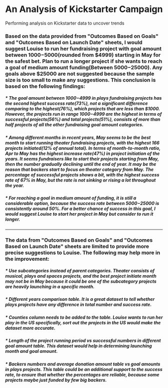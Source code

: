 # An Analysis of Kickstarter Campaign
Performing analysis on Kickstarter data to uncover trends

### Based on the data provided from "Outcomes Based on Goals" and "Outcomes Based on Launch Date" sheets, I would suggest Louise to run her fundraising project with goal amount between $1000-$5000(rounded from $4999) starting in May for the safest bet. Plan to run a longer project if she wants to reach a goal of medium amount funding(Between $5000-$25000). Any goals above $25000 are not suggested because the sample size is too small to make any suggestions. This conclusion is based on the following findings:
  ##### * The goal amount between $1000-$4999 in plays fundraising projects has the second highest success rate(73%), not a significant difference comparing to the highest(76%), which projects that are less than $1000. However, the projects run in range $1000-$4999 are the highest in terms of successful projects(56%) and total projects(51%), consists of more than half projects of all the other fundraising goal amount categories.
  ##### * Among different months in recent years, May seems to be the best month to start running theater fundraising projects, with the highest 166 projects initiated(12% of annual total). In terms of month-to-month ratio, Apr to May has the highest increase rate(47%) in project initiation of the years. It seems fundraisers like to start their projects starting from May, then the number gradually declining until the end of year. It may be the reason that backers start to focus on theater category from May. The percentage of successful projects shows a bit, with the highest success rate of 67% in May, but the rate is not sinking or rising a lot throughout the year.
  ##### * For reaching a goal in medium amount of funding, it is still a considerable option, because the success rate between $5000-$25000 is consistently around 50%. For a better chance of success in this goal, I would suggest Louise to start her project in May but consider to run it longer. 
---
### The data from "Outcomes Based on Goals" and "Outcomes Based on Launch Date" sheets are limited to provide more precise suggestions to Louise. The following may help more in the improvement:
  ##### * Use subcategories instead of parent categories. Theater consists of musical, plays and spaces projects, and the best project initiate month may not be in May because it could be one of the subcategory projects are heavily launching in a specific month.
  ##### * Different years comparison table. It is a great dataset to tell whether plays projects have any difference in total number and success rate.
  ##### * Counties column needs to be added to the table. Louise wants to run her play in the US specifically, sort out the projects in the US would make the dataset more accurate.
  ##### * Length of the project running period vs successful numbers in different goal amount table. This dataset would help in determining launching month and goal amount.
  ##### * Backers numbers and average donation amount table vs goal amounts in plays projects. This table could be an additional support to the success rate, to ensure that whether the percentages are reliable, because some projects maybe just funded by few big backers.

